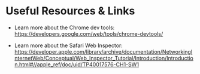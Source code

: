 # Useful Resources & Links
- Learn more about the Chrome dev tools: https://developers.google.com/web/tools/chrome-devtools/

- Learn more about the Safari Web Inspector: https://developer.apple.com/library/archive/documentation/NetworkingInternetWeb/Conceptual/Web_Inspector_Tutorial/Introduction/Introduction.html#//apple_ref/doc/uid/TP40017576-CH1-SW1